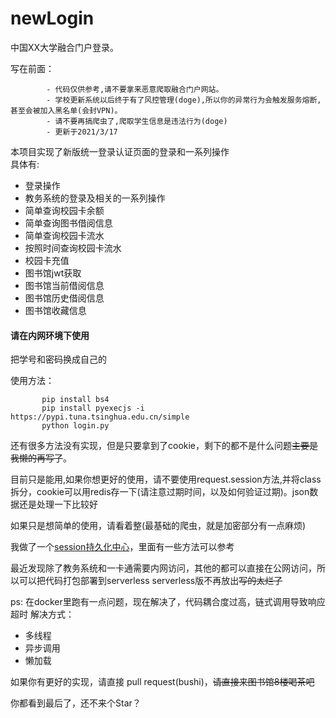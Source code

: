 # newLogin
中国XX大学融合门户登录。

写在前面：
            
            - 代码仅供参考,请不要拿来恶意爬取融合门户网站。
            - 学校更新系统以后终于有了风控管理(doge),所以你的异常行为会触发服务熔断,甚至会被加入黑名单(会封VPN)。
            - 请不要再搞爬虫了,爬取学生信息是违法行为(doge)
            - 更新于2021/3/17
           

本项目实现了新版统一登录认证页面的登录和一系列操作  
具体有:  
 + 登录操作
 + 教务系统的登录及相关的一系列操作
 + 简单查询校园卡余额
 + 简单查询图书借阅信息
 + 简单查询校园卡流水
 + 按照时间查询校园卡流水
 + 校园卡充值
 + 图书馆jwt获取
 + 图书馆当前借阅信息
 + 图书馆历史借阅信息
 + 图书馆收藏信息
 <h4>请在内网环境下使用</h4>
 把学号和密码换成自己的  
 
 使用方法：
 
           pip install bs4
           pip install pyexecjs -i https://pypi.tuna.tsinghua.edu.cn/simple
           python login.py
 
 还有很多方法没有实现，但是只要拿到了cookie，剩下的都不是什么问题~~主要是我懒的再写了~~。
 
 目前只是能用,如果你想更好的使用，请不要使用request.session方法,并将class拆分，cookie可以用redis存一下(请注意过期时间，以及如何验证过期)。json数据还是处理一下比较好

 如果只是想简单的使用，请看着整(最基础的爬虫，就是加密部分有一点麻烦)
 
 我做了一个[session持久化中心](https://github.com/boopo/session-persistence)，里面有一些方法可以参考
 
 最近发现除了教务系统和一卡通需要内网访问，其他的都可以直接在公网访问，所以可以把代码打包部署到serverless  serverless版不再放出~~写的太烂了~~<br>
 
 ps: 在docker里跑有一点问题，现在解决了，代码耦合度过高，链式调用导致响应超时
 解决方式：
  + 多线程
  + 异步调用
  + 懒加载
  
 如果你有更好的实现，请直接 pull request(bushi)，~~请直接来图书馆8楼喝茶吧~~
 
 你都看到最后了，还不来个Star？
 
 
